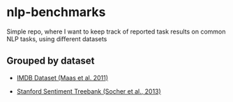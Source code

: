 # nlp-benchmarks
Simple repo, where I want to keep track of reported task results on common NLP tasks, using different datasets

## Grouped by dataset

- [IMDB Dataset (Maas et al. 2011)](https://github.com/queirozfcom/nlp-benchmarks/blob/master/imdb.md)

- [Stanford Sentiment Treebank (Socher et al., 2013)](https://github.com/queirozfcom/nlp-benchmarks/blob/master/stanford-sentiment-treebank.md)
